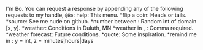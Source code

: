 I'm Bo. You can request a response by appending any of the following requests to my handle, `@Bo`:
help: This menu.
*flip a coin: Heads or tails.
*source: See me nude on github.
*number between <x> <y>: Random int of domain [x, y].
*weather: Conditions in Duluth, MN
*weather in <city>, <state>: Comma required.
*weather forecast: Future conditions.
*quote: Some inspiration.
*remind me <x> in <y> <z>: y = int, z = minutes|hours|days
